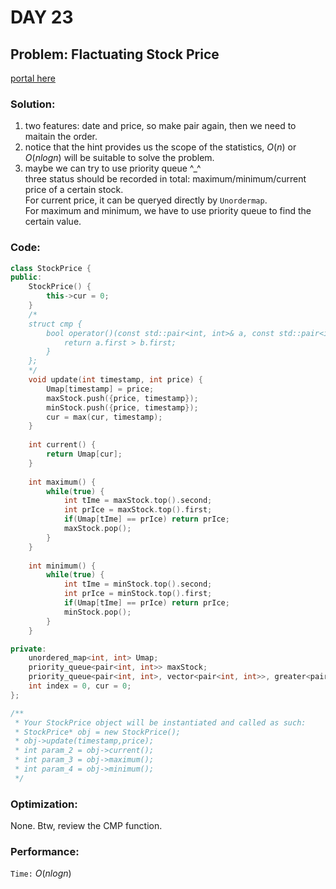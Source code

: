 # DAY 23
## Problem: Flactuating Stock Price

[portal here](https://leetcode.cn/problems/stock-price-fluctuation/description/)

###  Solution:

1. two features: date and price, so make pair again, then we need to maitain the order.
2. notice that the hint provides us the scope of the statistics, $O(n)$ or $O(nlogn)$ will be suitable to solve the problem.
3. maybe we can try to use priority queue ^_^\
   three status should be recorded in total: maximum/minimum/current price of a certain stock.\
   For current price, it can be queryed directly by `Unordermap`.\
   For maximum and minimum, we have to use priority queue to find the certain value.

### Code:
```c++
class StockPrice {
public:
    StockPrice() {
        this->cur = 0;
    }
    /*
    struct cmp {
        bool operator()(const std::pair<int, int>& a, const std::pair<int, int>& b) {
            return a.first > b.first;
        }
    };
    */
    void update(int timestamp, int price) {
        Umap[timestamp] = price;
        maxStock.push({price, timestamp});
        minStock.push({price, timestamp});
        cur = max(cur, timestamp);
    }
    
    int current() {
        return Umap[cur];
    }
    
    int maximum() {
        while(true) {
            int tIme = maxStock.top().second;
            int prIce = maxStock.top().first;
            if(Umap[tIme] == prIce) return prIce;
            maxStock.pop();
        }
    }
    
    int minimum() {
        while(true) {
            int tIme = minStock.top().second;
            int prIce = minStock.top().first;
            if(Umap[tIme] == prIce) return prIce;
            minStock.pop();
        }
    }

private:
    unordered_map<int, int> Umap;
    priority_queue<pair<int, int>> maxStock;
    priority_queue<pair<int, int>, vector<pair<int, int>>, greater<pair<int, int>>> minStock;
    int index = 0, cur = 0;
};

/**
 * Your StockPrice object will be instantiated and called as such:
 * StockPrice* obj = new StockPrice();
 * obj->update(timestamp,price);
 * int param_2 = obj->current();
 * int param_3 = obj->maximum();
 * int param_4 = obj->minimum();
 */
```

### Optimization:

None.
Btw, review the CMP function.

### Performance:

`Time:` $O(nlogn)$
